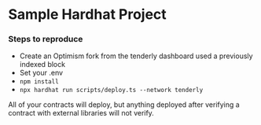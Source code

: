 # Sample Hardhat Project

### Steps to reproduce
- Create an Optimism fork from the tenderly dashboard used a previously indexed block
- Set your .env
- `npm install`
- `npx hardhat run scripts/deploy.ts --network tenderly`

All of your contracts will deploy, but anything deployed after verifying a contract with external libraries will not verify.